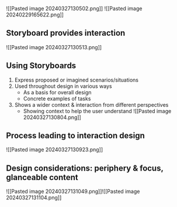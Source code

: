![[Pasted image 20240327130502.png]]
![[Pasted image 20240229165622.png]]
## Storyboard provides interaction
![[Pasted image 20240327130513.png]]
## Using Storyboards
1. Express proposed or imagined scenarios/situations
2. Used throughout design in various ways
	- As a basis for overall design
	- Concrete examples of tasks
3. Shows a wider context & interaction from different perspectives
	- Showing context to help the user understand
![[Pasted image 20240327130804.png]]
## Process leading to interaction design
![[Pasted image 20240327130923.png]]
## Design considerations: periphery & focus, glanceable content
![[Pasted image 20240327131049.png]]![[Pasted image 20240327131104.png]]

